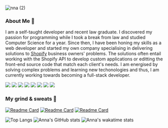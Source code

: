 
![nna (2)](https://user-images.githubusercontent.com/97704332/161563253-670d1378-bb7b-4de0-b84e-37de74381d68.png)

### About Me 👋

I am a self-taught developer and recent law graduate. I discovered my passion for programming while I took a break from law and studied Computer Science for a year. Since then, I have been honing my skills as a web developer and started my own company specialising in delivering solutions to [Shopify](https://www.shopify.co.uk/) business owners' problems. The solutions often entail working with the Shopify API to develop custom applications or editting the front-end source code that match each client's needs. I am energised by solving complex problems and learning new techonologies and thus, I am currently working towards becoming a full-stack developer.

![](https://img.shields.io/static/v1?message=mongodb&logo=mongodb&labelColor=D0684F&color=47A24B&logoColor=white&label=%20&style=for-the-badge)
![](https://img.shields.io/static/v1?message=express&logo=express&labelColor=D0684F&color=000000&logoColor=white&label=%20&style=for-the-badge)
![](https://img.shields.io/static/v1?message=React&logo=react&labelColor=D0684F&color=61DAFB&logoColor=white&label=%20&style=for-the-badge)
![](https://img.shields.io/static/v1?message=node.js&logo=node.js&labelColor=D0684F&color=339933&logoColor=white&label=%20&style=for-the-badge)
![](https://img.shields.io/static/v1?message=liquid&logo=shopify&labelColor=D0684F&color=7AB55C&logoColor=white&label=%20&style=for-the-badge)
![](https://img.shields.io/static/v1?message=Javascript&logo=javascript&labelColor=D0684F&color=F7DF1E&logoColor=white&label=%20&style=for-the-badge)
![](https://img.shields.io/static/v1?message=css3&logo=css3&labelColor=D0684F&color=1182c3&logoColor=white&label=%20&style=for-the-badge)
![](https://img.shields.io/static/v1?message=html5&logo=html5&labelColor=D0684F&color=E44F26&logoColor=white&label=%20&style=for-the-badge)

### My grind & sweats 💪

[![Readme Card](https://github-readme-stats.vercel.app/api/pin/?username=annadevelops&repo=github-finder&bg_color=D0684F&text_color=ffffff&title_color=ffffff&icon_color=ffffff)](https://github.com/annadevelops/github-finder)
[![Readme Card](https://github-readme-stats.vercel.app/api/pin/?username=annadevelops&repo=todo&bg_color=D0684F&text_color=ffffff&title_color=ffffff&icon_color=ffffff)](https://github.com/annadevelops/todo)
[![Readme Card](https://github-readme-stats.vercel.app/api/pin/?username=annadevelops&repo=feedback-app&bg_color=D0684F&text_color=ffffff&title_color=ffffff&icon_color=ffffff)](https://github.com/annadevelops/feedback-app) 

![Top Langs](https://github-readme-stats.vercel.app/api/top-langs/?username=annadevelops&title_color=D0684F&layout=compact&card_width=220) ![Anna's GitHub stats](https://github-readme-stats.vercel.app/api?username=annadevelops&show_icons=true&title_color=D0684F&hide_title=true&icon_color=D0684F&count_private=true) 
![Anna's wakatime stats](https://github-readme-stats.vercel.app/api/wakatime?username=annadevelops&title_color=D0684F&text_color=D0684F)

<!--
**annadevelops/annadevelops** is a ✨ _special_ ✨ repository because its `README.md` (this file) appears on your GitHub profile.

Here are some ideas to get you started:

- 🔭 I’m currently working on ...
- 🌱 I’m currently learning ...
- 👯 I’m looking to collaborate on ...
- 🤔 I’m looking for help with ...
- 💬 Ask me about ...
- 📫 How to reach me: ...
- 😄 Pronouns: ...
- ⚡ Fun fact: ...
-->
